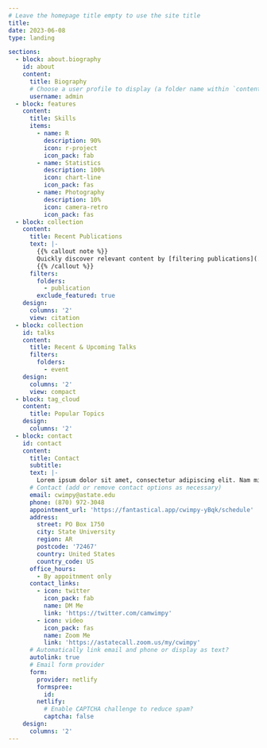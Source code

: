 ```yaml
---
# Leave the homepage title empty to use the site title
title:
date: 2023-06-08
type: landing

sections:
  - block: about.biography
    id: about
    content:
      title: Biography
      # Choose a user profile to display (a folder name within `content/authors/`)
      username: admin
  - block: features
    content:
      title: Skills
      items:
        - name: R
          description: 90%
          icon: r-project
          icon_pack: fab
        - name: Statistics
          description: 100%
          icon: chart-line
          icon_pack: fas
        - name: Photography
          description: 10%
          icon: camera-retro
          icon_pack: fas
  - block: collection
    content:
      title: Recent Publications
      text: |-
        {{% callout note %}}
        Quickly discover relevant content by [filtering publications](./publication/).
        {{% /callout %}}
      filters:
        folders:
          - publication
        exclude_featured: true
    design:
      columns: '2'
      view: citation
  - block: collection
    id: talks
    content:
      title: Recent & Upcoming Talks
      filters:
        folders:
          - event
    design:
      columns: '2'
      view: compact
  - block: tag_cloud
    content:
      title: Popular Topics
    design:
      columns: '2'
  - block: contact
    id: contact
    content:
      title: Contact
      subtitle:
      text: |-
        Lorem ipsum dolor sit amet, consectetur adipiscing elit. Nam mi diam, venenatis ut magna et, vehicula efficitur enim.
      # Contact (add or remove contact options as necessary)
      email: cwimpy@astate.edu
      phone: (870) 972-3048
      appointment_url: 'https://fantastical.app/cwimpy-yBqk/schedule'
      address:
        street: PO Box 1750
        city: State University
        region: AR
        postcode: '72467'
        country: United States
        country_code: US
      office_hours:
        - By appoitnment only
      contact_links:
        - icon: twitter
          icon_pack: fab
          name: DM Me
          link: 'https://twitter.com/camwimpy'
        - icon: video
          icon_pack: fas
          name: Zoom Me
          link: 'https://astatecall.zoom.us/my/cwimpy'
      # Automatically link email and phone or display as text?
      autolink: true
      # Email form provider
      form:
        provider: netlify
        formspree:
          id:
        netlify:
          # Enable CAPTCHA challenge to reduce spam?
          captcha: false
    design:
      columns: '2'
---
```

